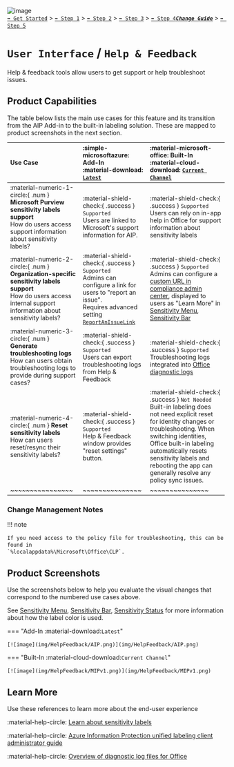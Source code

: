 ![image](https://user-images.githubusercontent.com/43501191/195164735-920ec45a-cd2c-41a1-9d22-6a557ca9ddc3.png)<br>
[`➡️ Get Started`](../../GetStarted.md) > [`➡️ Step 1`](../../AIP2MIPStep1.md) > [`➡️ Step 2`](../../AIP2MIPStep2.md) > [`➡️ Step 3`](../../AIP2MIPStep3.md) > [`➡️ Step 4`](../../AIP2MIPStep4.md)[***`Change Guide`***](../../CompareAIP2MIP.md) > [`➡️ Step 5`](../../AIP2MIPStep5.md)


# `User Interface` / `Help & Feedback`

Help & feedback tools allow users to get support or help troubleshoot issues.

## Product Capabilities
The table below lists the main use cases for this feature and its transition from the AIP Add-in to the built-in labeling solution. These are mapped to product screenshots in the next section.

| Use Case  | :simple-microsoftazure: Add-In<br>:material-download: [`Latest`][AIPLatest] | :material-microsoft-office: Built-In<br>:material-cloud-download: [`Current Channel`][MIPLatest] | 
| :---- | :---- | :---- | 
| :material-numeric-1-circle:{ .num  } **Microsoft Purview sensitivity labels support**<br>How do users access support information about sensitivity labels? | :material-shield-check:{ .success } `Supported`<br>Users are linked to Microsoft's support information for AIP. | :material-shield-check:{ .success } `Supported`<br>Users can rely on in-app help in Office for support information about sensitivity labels |
| :material-numeric-2-circle:{ .num  } **Organization-specific sensitivity labels support**<br>How do users access internal support information about sensitivity labels? | :material-shield-check:{ .success } `Supported`<br>Admins can configure a link for users to "report an issue". <br>Requires advanced setting [`ReportAnIssueLink`][ReportAnIssueLink] | :material-shield-check:{ .success } `Supported`<br>Admins can configure a [custom URL in compliance admin center][SCCCustomURL], displayed to users as "Learn More" in [Sensitivity Menu](SensitivityMenu.md), [Sensitivity Bar](SensitivityBar.md) |
| :material-numeric-3-circle:{ .num  } **Generate troubleshooting logs**<br>How can users obtain troubleshooting logs to provide during support cases? | :material-shield-check:{ .success } `Supported`<br>Users can export troubleshooting logs from Help & Feedback | :material-shield-check:{ .success } `Supported`<br>Troubleshooting logs integrated into [Office diagnostic logs][OfficeDiag] |
| :material-numeric-4-circle:{ .num  } **Reset sensitivity labels**<br>How can users reset/resync their sensitivity labels? | :material-shield-check:{ .success } `Supported`<br>Help & Feedback window provides "reset settings" button. | :material-shield-check:{ .success } `Not Needed`<br>Built-in labeling does not need explicit reset for identity changes or troubleshooting. When switching identities, Office built-in labeling automatically resets sensitivity labels and rebooting the app can generally resolve any policy sync issues. |
| ~~~~~~~~~~~~~~~~ | ~~~~~~~~~~~~~~~ | ~~~~~~~~~~~~~~~ |

### Change Management Notes

!!! note

    If you need access to the policy file for troubleshooting, this can be found in 
    `%localappdata%\Microsoft\Office\CLP`.

## Product Screenshots

Use the screenshots below to help you evaluate the visual changes that correspond to the numbered use cases above. 

See [Sensitivity Menu](SensitivityMenu.md), [Sensitivity Bar](SensitivityBar.md), [Sensitivity Status](SensitivityStatus.md) for more information about how the label color is used.

=== "Add-In :material-download:`Latest`"

    [![image](img/HelpFeedback/AIP.png)](img/HelpFeedback/AIP.png)

=== "Built-In :material-cloud-download:`Current Channel`"

    [![image](img/HelpFeedback/MIPv1.png)](img/HelpFeedback/MIPv1.png)



## Learn More

Use these references to learn more about the end-user experience

:material-help-circle: [Learn about sensitivity labels][MIPHelp]

:material-help-circle: [Azure Information Protection unified labeling client administrator guide][AIPHelp]

:material-help-circle: [Overview of diagnostic log files for Office][OfficeDiag]


<!-- ============ LINKS =========== -->

[AIPLatest]: https://learn.microsoft.com/en-us/azure/information-protection/rms-client/unifiedlabelingclient-version-release-history
[MIPLatest]: https://learn.microsoft.com/en-us/microsoft-365/compliance/sensitivity-labels-office-apps#support-for-sensitivity-label-capabilities-in-apps

[ReportAnIssueLink]: https://learn.microsoft.com/en-us/azure/information-protection/rms-client/clientv2-admin-guide-customizations#add-report-an-issue-for-users
[OfficeDiag]: https://support.microsoft.com/en-us/office/overview-of-diagnostic-log-files-for-office-fba86aac-70dc-4858-ae1f-ec2034346cdf
[SCCCustomURL]: https://learn.microsoft.com/en-us/microsoft-365/compliance/sensitivity-labels?view=o365-worldwide#what-label-policies-can-do
[MIPHelp]: https://learn.microsoft.com/en-us/microsoft-365/compliance/sensitivity-labels
[AIPHelp]: https://learn.microsoft.com/en-us/azure/information-protection/rms-client/clientv2-admin-guide
